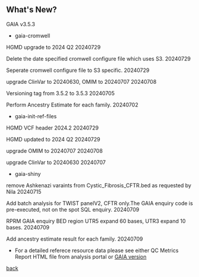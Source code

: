 ## What's New?

GAIA v3.5.3

* gaia-cromwell

HGMD upgrade to 2024 Q2  20240729

Delete the date specified cromwell configure file which uses S3.  20240729

Seperate cromwell configure file to S3 specific. 20240729

upgrade ClinVar to 20240630, OMIM to 20240707  20240708

Versioning tag from 3.5.2 to 3.5.3  20240705

Perform Ancestry Estimate for each family.  20240702

* gaia-init-ref-files

HGMD VCF header 2024.2  20240729

HGMD updated to 2024 Q2  20240729

upgrade OMIM to 20240707  20240708

upgrade ClinVar to 20240630  20240707

* gaia-shiny

remove Ashkenazi varaints from Cystic_Fibrosis_CFTR.bed as requested by Nila  20240715

Add batch analysis for TWIST panelV2, CFTR only.The GAIA enquiry code is pre-executed, not on the spot SQL enquiry.  20240709

RPRM GAIA enquiry BED region UTR5 expand 60 bases, UTR3 expand 10 bases.  20240709

Add ancestry estimate result for each family.  20240709

* For a detailed referece resource data please see either QC Metrics Report HTML file from analysis portal or [GAIA version](./another-page_3.5.3_GAIA_version.html)

[back](./)
